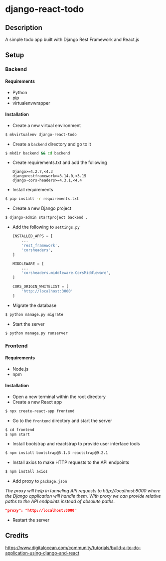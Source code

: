 # django-react-todo
## Description
A simple todo app built with Django Rest Framework and React.js

## Setup
### Backend
#### Requirements
- Python
- pip
- virtualenvwrapper
#### Installation
- Create a new virtual environment
```bash
$ mkvirtualenv django-react-todo
```
- Create a `backend` directory and go to it
```bash
$ mkdir backend && cd backend
```
- Create requirements.txt and add the following
    ```
    Django>=4.2.7,<4.3
    djangorestframework>=3.14.0,<3.15
    django-cors-headers>=4.3.1,<4.4
    ```
- Install requirements
```bash
$ pip install -r requirements.txt
```
- Create a new Django project
```bash
$ django-admin startproject backend .
```
- Add the following to `settings.py`
    ```python
    INSTALLED_APPS = [
        ...
        'rest_framework',
        'corsheaders',
    ]

    MIDDLEWARE = [
        ...
        'corsheaders.middleware.CorsMiddleware',
    ]

    CORS_ORIGIN_WHITELIST = [
        'http://localhost:3000'
    ]
    ```
- Migrate the database
```bash
$ python manage.py migrate
```
- Start the server
```bash
$ python manage.py runserver
```

### Frontend
#### Requirements
- Node.js
- npm
#### Installation
- Open a new terminal within the root directory
- Create a new React app
```bash
$ npx create-react-app frontend
```
- Go to the `frontend` directory and start the server
```bash
$ cd frontend
$ npm start
```
- Install bootstrap and reactstrap to provide user interface tools
```bash
$ npm install bootstrap@5.1.3 reactstrap@9.2.1
```
- Install axios to make HTTP requests to the API endpoints
```bash
$ npm install axios
```
- Add proxy to `package.json`

*The proxy will help in tunneling API requests to http://localhost:8000 where the Django application will handle them. With proxy we can provide relative paths to the API endpoints instead of absolute paths.*
```json
"proxy": "http://localhost:8000"
```
- Restart the server


## Credits
https://www.digitalocean.com/community/tutorials/build-a-to-do-application-using-django-and-react